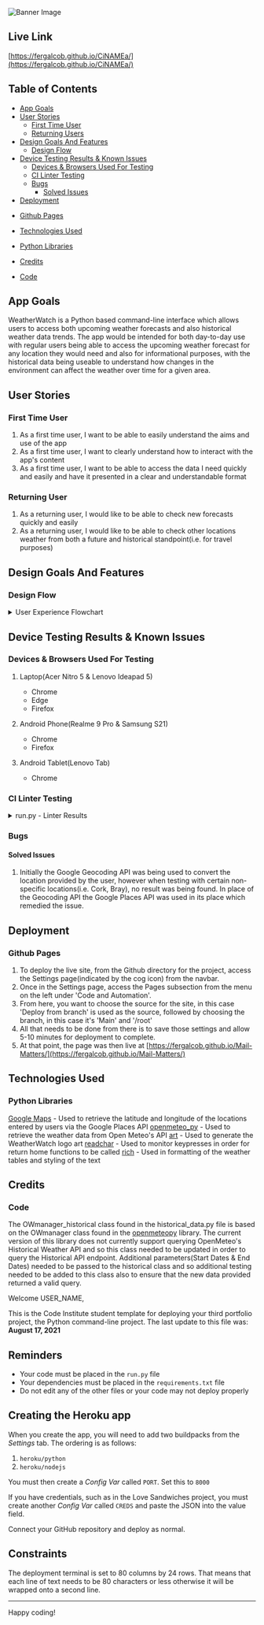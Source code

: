 ![Banner Image](readme/AmIResponsive.png)
## Live Link
[https://fergalcob.github.io/CiNAMEa/](https://fergalcob.github.io/CiNAMEa/)

## Table of Contents
 - [App Goals](#app-goals)
 - [User Stories](#user-stories)
   * [First Time User](#first-time-user)
   * [Returning Users](#returning-users)
 - [Design Goals And Features](#design-goals-and-features)
   * [Design Flow](#design-flow)
 - [Device Testing Results & Known Issues](#device-testing-results--known-issues)
   * [Devices & Browsers Used For Testing](#devices--browsers-used-for-testing)
   * [CI Linter Testing](#ci-linter-testing)
   * [Bugs](#bugs)
     - [Solved Issues](#solved-issues)
 - [Deployment](#deployment)
  * [Github Pages](#github-pages)
 - [Technologies Used](#technologies-used)
  * [Python Libraries](#python-libraries)
 - [Credits](#credits)
  * [Code](#code)
 
 
## App Goals

WeatherWatch is a Python based command-line interface which allows users to access both upcoming weather forecasts and also historical weather data trends. The app would be intended for both day-to-day use with regular users being able to access the upcoming weather forecast for any location they would need and also for informational purposes, with the historical data being useable to understand how changes in the environment can affect the weather over time for a given area.

## User Stories

### First Time User

 1. As a first time user, I want to be able to easily understand the aims and use of the app
 2. As a first time user, I want to clearly understand how to interact with the app's content
 3. As a first time user, I want to be able to access the data I need quickly and easily and have it presented in a clear and understandable format

### Returning User

 1. As a returning user, I would like to be able to check new forecasts quickly and easily
 2. As a returning user, I would like to be able to check other locations weather from both a future and historical standpoint(i.e. for travel purposes)

## Design Goals And Features 

### Design Flow

<details>
  <summary>User Experience Flowchart</summary>
  
  #### User Experience Flowchart
  ![Flowchart](README/WeatherWatch3.png)
  
</details>

## Device Testing Results & Known Issues

### Devices & Browsers Used For Testing

1. Laptop(Acer Nitro 5 & Lenovo Ideapad 5)
    * Chrome
    * Edge
    * Firefox

2. Android Phone(Realme 9 Pro & Samsung S21)
    * Chrome
    * Firefox

3. Android Tablet(Lenovo Tab)
    * Chrome

### CI Linter Testing

<details>
  <summary>run.py - Linter Results</summary>
  
  #### run.py - Linter Results
  ![Testing Results - run.py](README/linter.png)
  
</details>

### Bugs

#### Solved Issues

1. Initially the Google Geocoding API was being used to convert the location provided by the user, however when testing with certain non-specific locations(i.e. Cork, Bray), no result was being found. In place of the Geocoding API the Google Places API was used in its place which remedied the issue.

## Deployment

### Github Pages

1. To deploy the live site, from the Github directory for the project, access the Settings page(indicated by the cog icon) from the navbar.
2. Once in the Settings page, access the Pages subsection from the menu on the left under 'Code and Automation'.
3. From here, you want to choose the source for the site, in this case 'Deploy from branch' is used as the source, followed by choosing the branch, in this case it's 'Main' and '/root'
4. All that needs to be done from there is to save those settings and allow 5-10 minutes for deployment to complete.
5. At that point, the page was then live at [https://fergalcob.github.io/Mail-Matters/](https://fergalcob.github.io/Mail-Matters/)

## Technologies Used
### Python Libraries

[Google Maps](https://github.com/googlemaps/google-maps-services-python) - Used to retrieve the latitude and longitude of the locations entered by users via the Google Places API
[openmeteo_py](https://github.com/m0rp43us/openmeteopy) - Used to retrieve the weather data from Open Meteo's API
[art](https://github.com/sepandhaghighi/art) - Used to generate the WeatherWatch logo art
[readchar](https://github.com/magmax/python-readchar) - Used to monitor keypresses in order for return home functions to be called
[rich](https://github.com/Textualize/rich) - Used in formatting of the weather tables and styling of the text

## Credits
### Code

The OWmanager_historical class found in the historical_data.py file is based on the OWmanager class found in the [openmeteopy](https://github.com/m0rp43us/openmeteopy) library. The current version of this library does not currently support querying OpenMeteo's Historical Weather API and so this class needed to be updated in order to query the Historical API endpoint. Additional parameters(Start Dates & End Dates) needed to be passed to the historical class and so additional testing needed to be added to this class also to ensure that the new data provided returned a valid query.





Welcome USER_NAME,

This is the Code Institute student template for deploying your third portfolio project, the Python command-line project. The last update to this file was: **August 17, 2021**

## Reminders

* Your code must be placed in the `run.py` file
* Your dependencies must be placed in the `requirements.txt` file
* Do not edit any of the other files or your code may not deploy properly

## Creating the Heroku app

When you create the app, you will need to add two buildpacks from the _Settings_ tab. The ordering is as follows:

1. `heroku/python`
2. `heroku/nodejs`

You must then create a _Config Var_ called `PORT`. Set this to `8000`

If you have credentials, such as in the Love Sandwiches project, you must create another _Config Var_ called `CREDS` and paste the JSON into the value field.

Connect your GitHub repository and deploy as normal.

## Constraints

The deployment terminal is set to 80 columns by 24 rows. That means that each line of text needs to be 80 characters or less otherwise it will be wrapped onto a second line.

-----
Happy coding!
